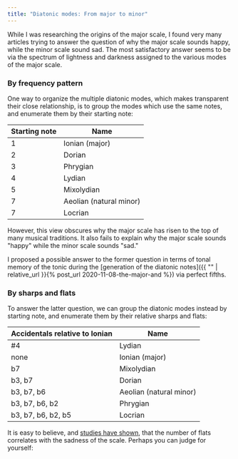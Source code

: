```yaml
---
title: "Diatonic modes: From major to minor"
---
```


While I was researching the origins of the major scale, I found very many articles trying to answer the question of why the major scale sounds happy, while the minor scale sound sad. The most satisfactory answer seems to be via the spectrum of lightness and darkness assigned to the various modes of the major scale.

### By frequency pattern

One way to organize the multiple diatonic modes, which makes transparent their close relationship, is to group the modes which use the same notes, and enumerate them by their starting note:

| Starting note | Name |
| ------------- | ------------- |
| 1 | Ionian (major) |
| 2 | Dorian  |
| 3 | Phrygian |
| 4 | Lydian |
| 5 | Mixolydian |
| 7 | Aeolian (natural minor) |
| 7 | Locrian |

However, this view obscures why the major scale has risen to the top of many musical traditions. It also fails to explain why the major scale sounds "happy" while the minor scale sounds "sad." 

I proposed a possible answer to the former question in terms of tonal memory of the tonic during the [generation of the diatonic notes]({{ "" | relative_url }}{% post_url 2020-11-08-the-major-and %}) via perfect fifths.

### By sharps and flats

To answer the latter question, we can group the diatonic modes instead by starting note, and enumerate them by their relative sharps and flats:

| Accidentals relative to Ionian | Name |
| ------------- | ------------- |
| #4 | Lydian |
| none | Ionian (major) |
| b7 | Mixolydian |
| b3, b7 | Dorian  |
| b3, b7, b6 | Aeolian (natural minor) |
| b3, b7, b6, b2 | Phrygian |
| b3, b7, b6, b2, b5 | Locrian |

It is easy to believe, and [studies have shown](https://www.researchgate.net/publication/259731533_Emotional_Connotations_of_Diatonic_Modes), that the number of flats correlates with the sadness of the scale. Perhaps you can judge for yourself:

<div id="scale1"></div>
<div id="scale2"></div>
<div id="scale3"></div>
<div id="scale4"></div>
<div id="scale5"></div>
<div id="scale6"></div>
<div id="scale7"></div>
<script>
makeInteractive("scale1", `
X:1
T:Lydian
K:C
L: 1/4
Q:1/2=60
CDE^FGABC'
`);
makeInteractive("scale2", `
X:1
T:Ionian (major)
K:C
L: 1/4
Q:1/2=60
CDEFGABC'
`);
makeInteractive("scale3", `
X:1
T:Mixolydian
K:C
L: 1/4
Q:1/2=60
CDEFGA_BC'
`);
makeInteractive("scale4", `
X:1
T:Dorian
K:C
L: 1/4
Q:1/2=60
CD_EFGA_BC'
`);
makeInteractive("scale5", `
X:1
T:Aeolian (natural minor)
K:C
L: 1/4
Q:1/2=60
CD_EFG_A_BC'
`);
makeInteractive("scale6", `
X:1
T:Phrygian
K:C
L: 1/4
Q:1/2=60
C_D_EFG_A_BC'
`);
makeInteractive("scale7", `
X:1
T:Locrian
K:C
L: 1/4
Q:1/2=60
C_D_EF_G_A_BC'
`);
</script>
